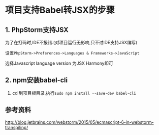# 项目支持Babel转JSX的步骤

## 1. PhpStorm支持JSX

为了在打码时,IDE不报错.(对项目运行无影响,只不过IDE支持JSX编写)

设置`PhpStorm->Preferences->Languages & Frameworks->JavaScript` 

选择Javascript language version 为JSX Harmony即可

## 2. npm安装babel-cli

1. cd 到项目根目录,执行`sudo npm install --save-dev babel-cli`


## 参考资料

<http://blog.jetbrains.com/webstorm/2015/05/ecmascript-6-in-webstorm-transpiling/>